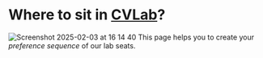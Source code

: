# Where to sit in [CVLab](http://cvlab.postech.ac.kr/lab/index.php)?

![Screenshot 2025-02-03 at 16 14 40](https://github.com/user-attachments/assets/abbc5e70-2667-4735-93d9-2727972f0b85)
This page helps you to create your *preference sequence* of our lab seats.
